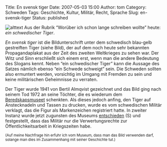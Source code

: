 Title: En svensk tiger
Date: 2007-05-03 15:00
Author: tom
Category: Schweden
Tags: Geschichte, Kultur, Militär, Recht, Sprache
Slug: en-svensk-tiger
Status: published

![alttext](http://www.fiket.de/pic/tigr.jpg) Aus der Rubrik “Worüber ich schon
lange schreiben wollte” heute: *ein schwedischer Tiger*.

*En svensk tiger* ist die Bildunterschrift unter dem schwedisch
blau-gelb gestreiften Tiger (siehe Bild), der auf dem noch heute sehr
bekannten Propagandaplakat aus der Zeit des zweiten Weltkrieges zu sehen
war. Der Witz und Sinn erschließt sich einem erst, wenn man die andere
Bedeutung des Slogans kennt. Neben “ein schwedischer Tiger” kann die
Aussage des Satzes nämlich ebenso “ein Schwede schweigt” sein. Die
Schweden sollten also ermuntert werden, vorsichtig im Umgang mit Fremden
zu sein und keine militärischen Geheimnisse zu verraten.

Der Tiger wurde 1941 von Bertil Almqvist gezeichnet und das Bild ging
nach seinem Tod 1972 an seine Töchter, die es wiederum dem
[Beredskapsmuseet](http://beredskapsmuseet.com/) schenkten. Als dieses
jedoch anfing, den Tiger auf Anstecknadeln und Tassen zu drucken, wurde
es vom schwedischen Militär verklagt, das die Figur als Markenzeichen
registriert hatte. In zweiter Instanz wurde jetzt zugunsten des Museums
[entschieden](http://www.sr.se/cgi-bin/kristianstad/nyheter/artikel.asp?Artikel=1344146)
(S) und festgestellt, dass das Militär nur die Verwertungsrechte zur
Öffentlichkeitsarbeit in Kriegszeiten habe.

<small>(Auf meine Nachfrage hin erfuhr ich vom Museum, dass man das Bild
verwenden darf, solange man dies im Zusammenhang mit seiner Geschichte
tut.)</small>

